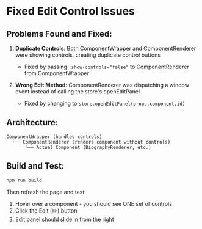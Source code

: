 # Fixed Edit Control Issues

## Problems Found and Fixed:

1. **Duplicate Controls**: Both ComponentWrapper and ComponentRenderer were showing controls, creating duplicate control buttons
   - Fixed by passing `:show-controls="false"` to ComponentRenderer from ComponentWrapper

2. **Wrong Edit Method**: ComponentRenderer was dispatching a window event instead of calling the store's openEditPanel
   - Fixed by changing to `store.openEditPanel(props.component.id)`

## Architecture:
```
ComponentWrapper (handles controls) 
  └── ComponentRenderer (renders component without controls)
       └── Actual Component (BiographyRenderer, etc.)
```

## Build and Test:
```bash
npm run build
```

Then refresh the page and test:
1. Hover over a component - you should see ONE set of controls
2. Click the Edit (✏️) button
3. Edit panel should slide in from the right
